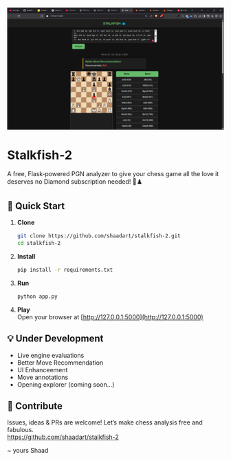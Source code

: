 ![alt text](image-1.png)

# Stalkfish‑2
A free, Flask‑powered PGN analyzer to give your chess game all the love it deserves
no Diamond subscription needed! 💋♟️

## 🚀 Quick Start
1. **Clone**  
   ```bash
   git clone https://github.com/shaadart/stalkfish-2.git
   cd stalkfish-2
   ```

2. **Install**
   ```bash
   pip install -r requirements.txt
   ```

3. **Run**  
   ```bash
   python app.py
   ```

5. **Play**  
   Open your browser at [http://127.0.0.1:5000](http://127.0.0.1:5000)

## 💡 Under Development

- Live engine evaluations
- Better Move Recommendation
- UI Enhanceement  
- Move annotations  
- Opening explorer (coming soon…)


## 🤝 Contribute

Issues, ideas & PRs are welcome! 
Let’s make chess analysis free and fabulous.  
https://github.com/shaadart/stalkfish-2  

~ yours Shaad




